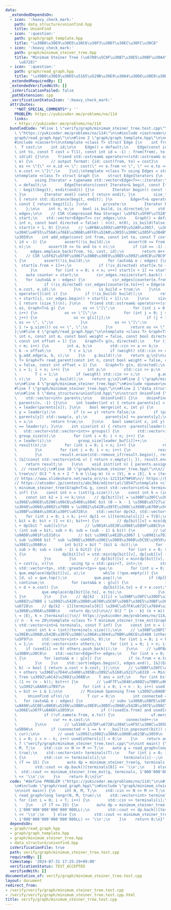 ```yaml
---
data:
  _extendedDependsOn:
  - icon: ':heavy_check_mark:'
    path: data_structure/unionfind.hpp
    title: UnionFind
  - icon: ':question:'
    path: graph/graph_template.hpp
    title: "\u30B0\u30E9\u30D5\u30C6\u30F3\u30D7\u30EC\u30FC\u30C8"
  - icon: ':heavy_check_mark:'
    path: graph/minimum_steiner_tree.hpp
    title: "Minimum Steiner Tree (\u6700\u5C0F\u30B7\u30E5\u30BF\u30A4\u30CA\u30FC\
      \u6728)"
  - icon: ':question:'
    path: graph/read_graph.hpp
    title: "\u30B0\u30E9\u30D5\u5165\u529B\u30E9\u30A4\u30D6\u30E9\u30EA"
  _extendedRequiredBy: []
  _extendedVerifiedWith: []
  _isVerificationFailed: false
  _pathExtension: cpp
  _verificationStatusIcon: ':heavy_check_mark:'
  attributes:
    '*NOT_SPECIAL_COMMENTS*': ''
    PROBLEM: https://yukicoder.me/problems/no/114
    links:
    - https://yukicoder.me/problems/no/114
  bundledCode: "#line 1 \"verify/graph/minimum_steiner_tree.test.cpp\"\n#define PROBLEM\
    \ \"https://yukicoder.me/problems/no/114\"\n\n#include <iostream>\n\n#line 2 \"\
    graph/read_graph.hpp\"\n\n#line 2 \"graph/graph_template.hpp\"\n\n#include <vector>\n\
    #include <cassert>\n\ntemplate <class T> struct Edge {\n    int from, to;\n  \
    \  T cost;\n    int id;\n\n    Edge() = default;\n    Edge(const int from, const\
    \ int to, const T cost = T(1), const int id = -1) : from(from), to(to), cost(cost),\
    \ id(id) {}\n\n    friend std::ostream& operator<<(std::ostream& os, const Edge<T>&\
    \ e) {\n        // output format: {id: cost(from, to) = cost}\n        return\
    \ os << \"{\" << e.id << \": cost(\" << e.from << \", \" << e.to << \") = \" <<\
    \ e.cost << \"}\";\n    }\n};\ntemplate <class T> using Edges = std::vector<Edge<T>>;\n\
    \ntemplate <class T> struct Graph {\n    struct EdgeIterators {\n       public:\n\
    \        using Iterator = typename std::vector<Edge<T>>::iterator;\n        EdgeIterators()\
    \ = default;\n        EdgeIterators(const Iterator& begit, const Iterator& endit)\
    \ : begit(begit), endit(endit) {}\n        Iterator begin() const { return begit;\
    \ }\n        Iterator end() const { return endit; }\n        size_t size() const\
    \ { return std::distance(begit, endit); }\n        Edge<T>& operator[](int i)\
    \ const { return begit[i]; }\n\n       private:\n        Iterator begit, endit;\n\
    \    };\n\n    int n, m;\n    bool is_build, is_directed;\n    std::vector<Edge<T>>\
    \ edges;\n\n    // CSR (Compressed Row Storage) \u5F62\u5F0F\u7528\n    std::vector<int>\
    \ start;\n    std::vector<Edge<T>> csr_edges;\n\n    Graph() = default;\n    Graph(const\
    \ int n, const bool directed = false) : n(n), m(0), is_build(false), is_directed(directed),\
    \ start(n + 1, 0) {}\n\n    // \u8FBA\u3092\u8FFD\u52A0\u3057, \u305D\u306E\u8FBA\
    \u304C\u4F55\u756A\u76EE\u306B\u8FFD\u52A0\u3055\u308C\u305F\u304B\u3092\u8FD4\
    \u3059\n    int add_edge(const int from, const int to, const T cost = T(1), int\
    \ id = -1) {\n        assert(!is_build);\n        assert(0 <= from and from <\
    \ n);\n        assert(0 <= to and to < n);\n        if (id == -1) id = m;\n  \
    \      edges.emplace_back(from, to, cost, id);\n        return m++;\n    }\n\n\
    \    // CSR \u5F62\u5F0F\u3067\u30B0\u30E9\u30D5\u3092\u69CB\u7BC9\n    void build()\
    \ {\n        assert(!is_build);\n        for (auto&& e : edges) {\n          \
    \  start[e.from + 1]++;\n            if (!is_directed) start[e.to + 1]++;\n  \
    \      }\n        for (int v = 0; v < n; v++) start[v + 1] += start[v];\n    \
    \    auto counter = start;\n        csr_edges.resize(start.back() + 1);\n    \
    \    for (auto&& e : edges) {\n            csr_edges[counter[e.from]++] = e;\n\
    \            if (!is_directed) csr_edges[counter[e.to]++] = Edge(e.to, e.from,\
    \ e.cost, e.id);\n        }\n        is_build = true;\n    }\n\n    EdgeIterators\
    \ operator[](int i) {\n        if (!is_build) build();\n        return EdgeIterators(csr_edges.begin()\
    \ + start[i], csr_edges.begin() + start[i + 1]);\n    }\n\n    size_t size() const\
    \ { return (size_t)(n); }\n\n    friend std::ostream& operator<<(std::ostream&\
    \ os, Graph<T>& g) {\n        os << \"[\";\n        for (int i = 0; i < g.size();\
    \ i++) {\n            os << \"[\";\n            for (int j = 0; j < g[i].size();\
    \ j++) {\n                os << g[i][j];\n                if (j + 1 != g[i].size())\
    \ os << \", \";\n            }\n            os << \"]\";\n            if (i +\
    \ 1 != g.size()) os << \", \";\n        }\n        return os << \"]\";\n    }\n\
    };\n#line 4 \"graph/read_graph.hpp\"\n\ntemplate <class T> Graph<T> read_graph(const\
    \ int n, const int m, const bool weight = false, const bool directed = false,\
    \ const int offset = 1) {\n    Graph<T> g(n, directed);\n    for (int i = 0; i\
    \ < m; i++) {\n        int a, b;\n        std::cin >> a >> b;\n        a -= offset,\
    \ b -= offset;\n        T c = 1;\n        if (weight) std::cin >> c;\n       \
    \ g.add_edge(a, b, c);\n    }\n    g.build();\n    return g;\n}\n\ntemplate <class\
    \ T> Graph<T> read_parent(const int n, const bool weight = false, const bool directed\
    \ = false, const int offset = 1) {\n    Graph<T> g(n, directed);\n    for (int\
    \ i = 1; i < n; i++) {\n        int p;\n        std::cin >> p;\n        p -= offset;\n\
    \        T c = 1;\n        if (weight) std::cin >> c;\n        g.add_edge(p, i,\
    \ c);\n    }\n    g.build();\n    return g;\n}\n#line 2 \"graph/minimum_steiner_tree.hpp\"\
    \n\n#line 4 \"graph/minimum_steiner_tree.hpp\"\n#include <queue>\n#include <algorithm>\n\
    #line 7 \"graph/minimum_steiner_tree.hpp\"\n\n#line 2 \"data_structure/unionfind.hpp\"\
    \n\n#line 5 \"data_structure/unionfind.hpp\"\n\nstruct UnionFind {\n    int n;\n\
    \    std::vector<int> parents;\n\n    UnionFind() {}\n    UnionFind(int n) : n(n),\
    \ parents(n, -1) {}\n\n    int leader(int x) { return parents[x] < 0 ? x : parents[x]\
    \ = leader(parents[x]); }\n\n    bool merge(int x, int y) {\n        x = leader(x),\
    \ y = leader(y);\n        if (x == y) return false;\n        if (parents[x] >\
    \ parents[y]) std::swap(x, y);\n        parents[x] += parents[y];\n        parents[y]\
    \ = x;\n        return true;\n    }\n\n    bool same(int x, int y) { return leader(x)\
    \ == leader(y); }\n\n    int size(int x) { return -parents[leader(x)]; }\n\n \
    \   std::vector<std::vector<int>> groups() {\n        std::vector<int> leader_buf(n),\
    \ group_size(n);\n        for (int i = 0; i < n; i++) {\n            leader_buf[i]\
    \ = leader(i);\n            group_size[leader_buf[i]]++;\n        }\n        std::vector<std::vector<int>>\
    \ result(n);\n        for (int i = 0; i < n; i++) {\n            result[i].reserve(group_size[i]);\n\
    \        }\n        for (int i = 0; i < n; i++) {\n            result[leader_buf[i]].push_back(i);\n\
    \        }\n        result.erase(std::remove_if(result.begin(), result.end(),\
    \ [&](const std::vector<int>& v) { return v.empty(); }), result.end());\n    \
    \    return result;\n    }\n\n    void init(int n) { parents.assign(n, -1); }\
    \  // reset\n};\n#line 10 \"graph/minimum_steiner_tree.hpp\"\n\n// minimum steiner\
    \ tree\n// O(3 ^ k n + 2 ^ k m \\log m) (n = |V|, m = |E|, k = |terminals|)\n\
    // https://www.slideshare.net/wata_orz/ss-12131479#50\n// https://kopricky.github.io/code/Academic/steiner_tree.html\n\
    // https://atcoder.jp/contests/abc364/editorial/10547\ntemplate <class T> std::vector<std::vector<T>>\
    \ minimum_steiner_tree(Graph<T>& g, const std::vector<int>& terminals, const T\
    \ inf) {\n    const int n = (int)(g.size());\n    const int k = (int)(terminals.size());\n\
    \    const int k2 = 1 << k;\n\n    // dp[bit][v] = \u30BF\u30FC\u30DF\u30CA\u30EB\
    \u306E\u90E8\u5206\u96C6\u5408\u304C bit (0 ~ k - 1 \u306B\u5727\u7E2E), \u52A0\
    \u3048\u3066\u9802\u70B9 v \u3082\u542B\u307E\u308C\u308B\u6700\u5C0F\u30B7\u30E5\
    \u30BF\u30A4\u30CA\u30FC\u6728\n    std::vector dp(k2, std::vector<T>(n, inf));\n\
    \    for (int i = 0; i < k; i++) dp[1 << i][terminals[i]] = T(0);\n\n    for (int\
    \ bit = 0; bit < (1 << k); bit++) {\n        // dp[bit][v] = min(dp[bit][v], dp[sub][v]\
    \ + dp[bit ^ sub][v])\n        // \u901A\u5E38\u306E\u5B9F\u88C5\n        // for\
    \ (int sub = bit; sub > 0; sub = (sub - 1) & bit) {\n        // \u5B9A\u6570\u500D\
    \u9AD8\u901F\u5316\n        // bit \u306E\u4E2D\u3067 1 \u8981\u7D20\u3060\u3051\
    \ sub \u3068 bit ^ sub \u306E\u3069\u3061\u3089\u306B\u5C5E\u3059\u308B\u304B\u6C7A\
    \u3081\u308B\n        int bit2 = bit ^ (bit & -bit);\n        for (int sub = bit2;\
    \ sub > 0; sub = (sub - 1) & bit2) {\n            for (int v = 0; v < n; v++)\
    \ {\n                dp[bit][v] = std::min(dp[bit][v], dp[sub][v] + dp[bit ^ sub][v]);\n\
    \            }\n        }\n        // dp[bit][v] = min(dp[bit][v], dp[bit][u]\
    \ + cost(u, v))\n        using tp = std::pair<T, int>;\n        std::priority_queue<tp,\
    \ std::vector<tp>, std::greater<tp>> que;\n        for (int u = 0; u < n; u++)\
    \ que.emplace(dp[bit][u], u);\n        while (!que.empty()) {\n            auto\
    \ [d, u] = que.top();\n            que.pop();\n            if (dp[bit][u] != d)\
    \ continue;\n            for (auto&& e : g[u]) {\n                if (dp[bit][e.to]\
    \ > d + e.cost) {\n                    dp[bit][e.to] = d + e.cost;\n         \
    \           que.emplace(dp[bit][e.to], e.to);\n                }\n           \
    \ }\n        }\n    }\n    // dp[k2 - 1][i] = \u30BF\u30FC\u30DF\u30CA\u30EB\u3068\
    \u9802\u70B9 i \u3092\u542B\u3080\u6700\u5C0F\u30B7\u30E5\u30BF\u30A4\u30CA\u30FC\
    \u6728\n    // dp[k2 - 1][terminals[0]] \u304C\u57FA\u672C\u7684\u306A\u7B54\u3048\
    \u306B\u306A\u308B\n    return dp;\n}\n\n// O(2 ^ {n - k} (n + m)) (n = |V|, m\
    \ = |E|, k = |terminals|)\n// https://yukicoder.me/problems/no/114/editorial\n\
    // n - k <= 20\ntemplate <class T> T minimum_steiner_tree_mst(Graph<T>& g, const\
    \ std::vector<int>& terminals, const T inf) {\n    const int n = (int)(g.size());\n\
    \    const int k = (int)(terminals.size());\n\n    // \u30BF\u30FC\u30DF\u30CA\
    \u30EB\u306B\u542B\u307E\u308C\u306A\u3044\u70B9\u96C6\u5408 (others) \u3092\u53D6\
    \u5F97\n    std::vector<int> used(n, 0);\n    for (int i = 0; i < k; i++) used[terminals[i]]\
    \ = 1;\n    std::vector<int> others;\n    for (int i = 0; i < n; i++) {\n    \
    \    if (used[i] == 0) others.push_back(i);\n    }\n\n    // \u8FBA\u306E\u30EA\
    \u30B9\u30C8\n    std::vector<Edge<T>> edges;\n    for (int v = 0; v < n; v++)\
    \ {\n        for (auto&& e : g[v]) {\n            if (e.from < e.to) edges.push_back(e);\n\
    \        }\n    }\n    std::sort(edges.begin(), edges.end(), [&](Edge<T>& a, Edge<T>&\
    \ b) -> bool { return a.cost < b.cost; });\n\n    // \u30BF\u30FC\u30DF\u30CA\u30EB\
    \ + others \u306E\u7D44\u5408\u305B\u3092\u5168\u5217\u6319 -> Minimum Spanning\
    \ Tree \u3092\u6C42\u3081\u308B\n    T ans = inf;\n    for (int bit = 0; bit <\
    \ (1 << (n - k)); bit++) {\n        // \u4F7F\u3046\u9802\u70B9\u96C6\u5408 (used)\
    \ \u3092\u8A08\u7B97\n        for (int i = 0; i < n - k; i++) used[others[i]]\
    \ = bit >> i & 1;\n\n        // Minimum Spanning Tree \u3092\u8A08\u7B97\n   \
    \     UnionFind uf(n);\n        T cur = 0;\n        int connected = 0;\n     \
    \   for (auto&& e : edges) {\n            // subv \u306B\u5BFE\u3059\u308B g \u306E\
    \u8A98\u5C0E\u90E8\u5206\u30B0\u30E9\u30D5\u306B\u542B\u307E\u308C\u308B\u8FBA\
    \u306E\u307F\u8A66\u3059\n            if (!(used[e.from] and used[e.to])) continue;\n\
    \            if (!uf.same(e.from, e.to)) {\n                uf.merge(e.from, e.to);\n\
    \                cur += e.cost;\n                connected++;\n            }\n\
    \        }\n\n        // \u5168\u57DF\u6728\u304C\u4F5C\u308C\u305F\u304B\u5224\
    \u5B9A\n        if (connected + 1 == k + __builtin_popcount(bit)) ans = std::min(ans,\
    \ cur);\n\n        // used \u3092\u3082\u3068\u306B\u623B\u3059\n        for (int\
    \ i = 0; i < n - k; i++) used[others[i]] = 0;\n    }\n    return ans;\n}\n#line\
    \ 7 \"verify/graph/minimum_steiner_tree.test.cpp\"\n\nint main() {\n    int N,\
    \ M, T;\n    std::cin >> N >> M >> T;\n    auto g = read_graph<long long>(N, M,\
    \ true);\n    std::vector<int> terminals(T);\n    for (int i = 0; i < T; i++)\
    \ {\n        std::cin >> terminals[i];\n        terminals[i]--;\n    }\n    if\
    \ (T <= 15) {\n        auto dp = minimum_steiner_tree(g, terminals, 1'000'000'000'000'000'000LL);\n\
    \        std::cout << dp.back()[terminals[0]] << '\\n';\n    } else {\n      \
    \  std::cout << minimum_steiner_tree_mst(g, terminals, 1'000'000'000'000'000'000LL)\
    \ << '\\n';\n    }\n    return 0;\n}\n"
  code: "#define PROBLEM \"https://yukicoder.me/problems/no/114\"\n\n#include <iostream>\n\
    \n#include \"graph/read_graph.hpp\"\n#include \"graph/minimum_steiner_tree.hpp\"\
    \n\nint main() {\n    int N, M, T;\n    std::cin >> N >> M >> T;\n    auto g =\
    \ read_graph<long long>(N, M, true);\n    std::vector<int> terminals(T);\n   \
    \ for (int i = 0; i < T; i++) {\n        std::cin >> terminals[i];\n        terminals[i]--;\n\
    \    }\n    if (T <= 15) {\n        auto dp = minimum_steiner_tree(g, terminals,\
    \ 1'000'000'000'000'000'000LL);\n        std::cout << dp.back()[terminals[0]]\
    \ << '\\n';\n    } else {\n        std::cout << minimum_steiner_tree_mst(g, terminals,\
    \ 1'000'000'000'000'000'000LL) << '\\n';\n    }\n    return 0;\n}"
  dependsOn:
  - graph/read_graph.hpp
  - graph/graph_template.hpp
  - graph/minimum_steiner_tree.hpp
  - data_structure/unionfind.hpp
  isVerificationFile: true
  path: verify/graph/minimum_steiner_tree.test.cpp
  requiredBy: []
  timestamp: '2024-07-31 17:25:29+09:00'
  verificationStatus: TEST_ACCEPTED
  verifiedWith: []
documentation_of: verify/graph/minimum_steiner_tree.test.cpp
layout: document
redirect_from:
- /verify/verify/graph/minimum_steiner_tree.test.cpp
- /verify/verify/graph/minimum_steiner_tree.test.cpp.html
title: verify/graph/minimum_steiner_tree.test.cpp
---
```

